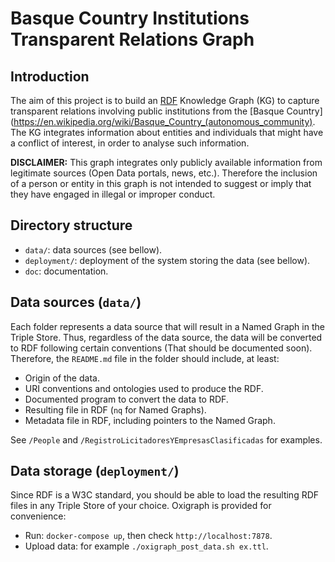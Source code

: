 # Basque Country Institutions Transparent Relations Graph

## Introduction

The aim of this project is to build an [RDF](https://www.w3.org/TR/?filter-tr-name=RDF&status%5B%5D=standard&tags%5B%5D=data) Knowledge Graph (KG) to capture transparent relations involving public institutions from the [Basque Country](https://en.wikipedia.org/wiki/Basque_Country_(autonomous_community). The KG integrates information about entities and individuals that might have a conflict of interest, in order to analyse such information.

**DISCLAIMER:** This graph integrates only publicly available information from legitimate sources (Open Data portals, news, etc.). Therefore the inclusion of a person or entity in this graph is not intended to suggest or imply that they have engaged in illegal or improper conduct.

## Directory structure

* `data/`: data sources (see bellow).
* `deployment/`: deployment of the system storing the data (see bellow).
* `doc`: documentation. 

## Data sources (`data/`)

Each folder represents a data source that will result in a Named Graph in the Triple Store. Thus, regardless of the data source, the data will be converted to RDF following certain conventions (That should be documented soon). Therefore, the `README.md` file in the folder should include, at least:

* Origin of the data.
* URI conventions and ontologies used to produce the RDF.
* Documented program to convert the data to RDF.
* Resulting file in RDF (`nq` for Named Graphs).
* Metadata file in RDF, including pointers to the Named Graph.

See `/People` and `/RegistroLicitadoresYEmpresasClasificadas` for examples.

## Data storage (`deployment/`)

Since RDF is a W3C standard, you should be able to load the resulting RDF files in any Triple Store of your choice. Oxigraph is provided for convenience:

* Run: `docker-compose up`, then check `http://localhost:7878`.
* Upload data: for example `./oxigraph_post_data.sh ex.ttl`.
